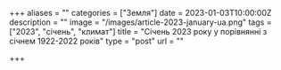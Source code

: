 +++
aliases = ""
categories = ["Земля"]
date = 2023-01-03T10:00:00Z
description = ""
image = "/images/article-2023-january-ua.png"
tags = ["2023", "січень", "климат"]
title = "Січень 2023 року у порівнянні з січнем 1922-2022 років"
type = "post"
url = ""

+++
